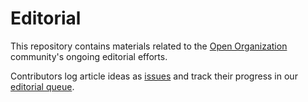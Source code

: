 # Editorial

This repository contains materials related to the [Open Organization](https://theopenorganization.org/) community's ongoing editorial efforts.

Contributors log article ideas as [issues](https://github.com/open-organization-ambassadors/editorial/issues) and track their progress in our [editorial queue](https://github.com/open-organization-ambassadors/editorial/projects/1).
